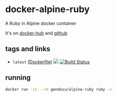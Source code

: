 # docker-alpine-ruby


A Ruby in Alpine docker container

It's on [docker-hub](https://hub.docker.com/r/gendosu/alpine-ruby) and [github](https://github.com/gendosu/docker-alpine-ruby)

## tags and links

 * `latest` [(Dockerfile)](https://github.com/gendosu/docker-alpine-ruby/blob/master/Dockerfile) [![](https://imagelayers.io/badge/gendosu/alpine-ruby:latest.svg)](https://imagelayers.io/?images=gendosu/alpine-ruby:latest 'Get your own badge on imagelayers.io') [![Build Status](https://travis-ci.org/gendosu/docker-alpine-ruby.svg?branch=master)](https://travis-ci.org/gendosu/docker-alpine-ruby)

## running

```sh
docker run -it --rm gendosu/alpine-ruby ruby -v
```

